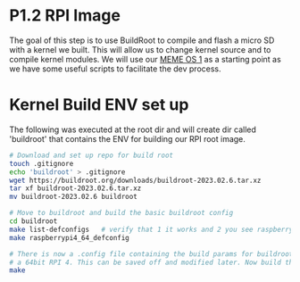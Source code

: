 # P1.2 RPI Image

The goal of this step is to use BuildRoot to compile and flash a micro SD with a kernel we built. This will allow us to change kernel source and to compile kernel modules. We will use our [MEME OS 1](https://github.com/tanner-johnson2718/MEME_OS) as a starting point as we have some useful scripts to facilitate the dev process.

# Kernel Build ENV set up

The following was executed at the root dir and will create dir called 'buildroot' that contains the ENV for building our RPI root image.

```bash
# Download and set up repo for build root
touch .gitignore
echo 'buildroot' > .gitignore
wget https://buildroot.org/downloads/buildroot-2023.02.6.tar.xz
tar xf buildroot-2023.02.6.tar.xz
mv buildroot-2023.02.6 buildroot

# Move to buildroot and build the basic buildroot config
cd buildroot
make list-defconfigs   # verify that 1 it works and 2 you see raspberrypi4_64_defconfig
make raspberrypi4_64_defconfig

# There is now a .config file containing the build params for buildroot targeting
# a 64bit RPI 4. This can be saved off and modified later. Now build the image
make
```
